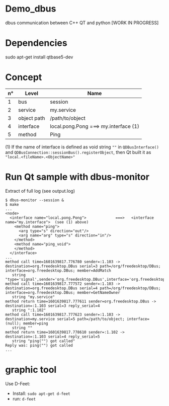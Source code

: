 # Demo_dbus
dbus communication between C++ QT and python [WORK IN PROGRESS]

# Dependencies
sudo apt-get install qtbase5-dev

# Concept

n° | Level        | Name
--|---------- | -------------
1 | bus | session
2 | service | my.service
3 | object path | /path/to/object
4 | interface | local.pong.Pong  ===> my.interface (1)
5 | method | Ping

(1) If the name of interface is defined as void string `""` in `QDBusInterface()` and `QDBusConnection::sessionBus().registerObject`, then Qt built it as `"local.<fileName>.<ObjectName>"`


# Run Qt sample with dbus-monitor

Extract of full log (see output.log)

```
$ dbus-monitor --session &
$ make
...
<node>
  <interface name="local.pong.Pong">             ===>   <interface name="my.interface">  (see (1) above)
    <method name="ping">
      <arg type="s" direction="out"/>
      <arg name="arg" type="s" direction="in"/>
    </method>
    <method name="ping_void">
    </method>
  </interface>
...
method call time=1601639817.776780 sender=:1.103 -> destination=org.freedesktop.DBus serial=3 path=/org/freedesktop/DBus; interface=org.freedesktop.DBus; member=AddMatch
   string "type='signal',sender='org.freedesktop.DBus',interface='org.freedesktop.DBus',member='NameOwnerChanged',arg0='my.service'"
method call time=1601639817.777572 sender=:1.103 -> destination=org.freedesktop.DBus serial=4 path=/org/freedesktop/DBus; interface=org.freedesktop.DBus; member=GetNameOwner
   string "my.service"
method return time=1601639817.777611 sender=org.freedesktop.DBus -> destination=:1.103 serial=3 reply_serial=4
   string ":1.102"
method call time=1601639817.777623 sender=:1.103 -> destination=my.service serial=5 path=/path/to/object; interface=(null); member=ping
   string ""
method return time=1601639817.778610 sender=:1.102 -> destination=:1.103 serial=4 reply_serial=5
   string "ping("") got called"
Reply was: ping("") got called
...
```


# graphic tool

Use D-Feet:  
  - Install: ``` sudo apt-get d-feet ```
  - run: ```d-feet ```
  
  
